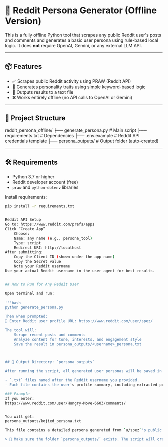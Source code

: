 # 🧠 Reddit Persona Generator (Offline Version)

This is a fully offline Python tool that scrapes any public Reddit user's posts and comments and generates a basic user persona using rule-based local logic. It does **not** require OpenAI, Gemini, or any external LLM API.

---

## 📦 Features

- ✅ Scrapes public Reddit activity using PRAW (Reddit API)
- 🧠 Generates personality traits using simple keyword-based logic
- 📄 Outputs results to a text file
- ❌ Works entirely offline (no API calls to OpenAI or Gemini)

---

## 📁 Project Structure

reddit_persona_offline/
├── generate_persona.py # Main script
├── requirements.txt # Dependencies
├── .env.example # Reddit API credentials template
├── persona_outputs/ # Output folder (auto-created)


---

## 🛠 Requirements

- Python 3.7 or higher
- Reddit developer account (free)
- `praw` and `python-dotenv` libraries

Install requirements:

```bash
pip install -r requirements.txt


Reddit API Setup
Go to: https://www.reddit.com/prefs/apps
Click “Create App”
    Choose:
    Name: any name (e.g., persona_tool)
    Type: script
    Redirect URI: http://localhost
After submitting:
    Copy the Client ID (shown under the app name)
    Copy the Secret value
    Note your Reddit username
Use your actual Reddit username in the user agent for best results.


## How to Run for Any Reddit User

Open terminal and run:

'''bash
python generate_persona.py

Then when prompted:
🔗 Enter Reddit user profile URL: https://www.reddit.com/user/spez/

The tool will:
    Scrape recent posts and comments
    Analyze content for tone, interests, and engagement style
    Save the result in persona_outputs/<username>_persona.txt
        


## 📂 Output Directory: `persona_outputs`

After running the script, all generated user personas will be saved in the `persona_outputs` folder. This folder contains:

- `.txt` files named after the Reddit username you provided.
- Each file contains the user's profile summary, including extracted posts, comments, and the generated persona.

### Example
If you enter:
https://www.reddit.com/user/Hungry-Move-6603/comments/


You will get:
persona_outputs/kojied_persona.txt

This file contains a detailed persona generated from `u/spez`'s public Reddit activity.

> 📌 Make sure the folder `persona_outputs/` exists. The script will create it automatically if not found.
